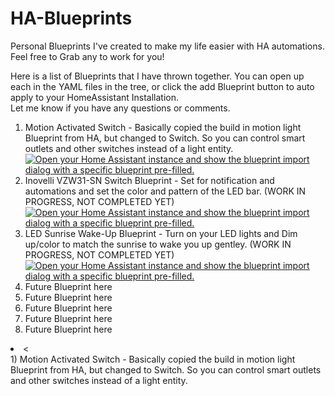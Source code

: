 # HA-Blueprints

Personal Blueprints I've created to make my life easier with HA automations.  Feel free to Grab any to work for you!  

<p>Here is a list of Blueprints that I have thrown together.  You can open up each in the YAML files in the tree, or click the add Blueprint button to auto apply to your HomeAssistant Installation. <br>
Let me know if you have any questions or comments. </p>
<p> </p>
<ol>
  <li>Motion Activated Switch - Basically copied the build in motion light Blueprint from HA, but changed to Switch.  So you can control smart outlets and other switches instead of a light entity. <br>
    <a href="https://my.home-assistant.io/redirect/blueprint_import/?blueprint_url=https%3A%2F%2Fgithub.com%2Fmharris1984%2FHA-Blueprints%2Fblob%2Fmain%2Fmotion_switch.yaml" target="_blank" rel="noreferrer noopener"><img src="https://my.home-assistant.io/badges/blueprint_import.svg" alt="Open your Home Assistant instance and show the blueprint import dialog with a specific blueprint pre-filled." /></a></li>
  <li>Inovelli VZW31-SN Switch Blueprint - Set for notification and automations and set the color and pattern of the LED bar.  (WORK IN PROGRESS, NOT COMPLETED YET)<br>
    <a href="https://my.home-assistant.io/redirect/blueprint_import/?blueprint_url=https%3A%2F%2Fgithub.com%2Fmharris1984%2FHA-Blueprints%2Fblob%2Fmain%2FVZW31-SN.yaml" target="_blank" rel="noreferrer noopener"><img src="https://my.home-assistant.io/badges/blueprint_import.svg" alt="Open your Home Assistant instance and show the blueprint import dialog with a specific blueprint pre-filled." /></a></li>
  <li>LED Sunrise Wake-Up Blueprint - Turn on your LED lights and Dim up/color to match the sunrise to wake you up gentley. (WORK IN PROGRESS, NOT COMPLETED YET)<br>
<a href="https://my.home-assistant.io/redirect/blueprint_import/?blueprint_url=https%3A%2F%2Fgithub.com%2Fmharris1984%2FHA-Blueprints%2Fblob%2Fmain%2FSunrise_LED_WakeUp.yaml" target="_blank" rel="noreferrer noopener"><img src="https://my.home-assistant.io/badges/blueprint_import.svg" alt="Open your Home Assistant instance and show the blueprint import dialog with a specific blueprint pre-filled." /></a></li>
  <li>Future Blueprint here</li>
  <li>Future Blueprint here</li>
  <li>Future Blueprint here</li>
  <li>Future Blueprint here</li>
  <li>Future Blueprint here</li>
</ol>
<li>
  <
</li>
1) Motion Activated Switch - Basically copied the build in motion light Blueprint from HA, but changed to Switch.  So you can control smart outlets and other switches instead of a light entity. 
